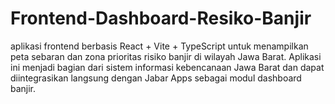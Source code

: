 # Frontend-Dashboard-Resiko-Banjir
aplikasi frontend berbasis React + Vite + TypeScript untuk menampilkan peta sebaran dan zona prioritas risiko banjir di wilayah Jawa Barat. Aplikasi ini menjadi bagian dari sistem informasi kebencanaan Jawa Barat dan dapat diintegrasikan langsung dengan Jabar Apps sebagai modul dashboard banjir.
